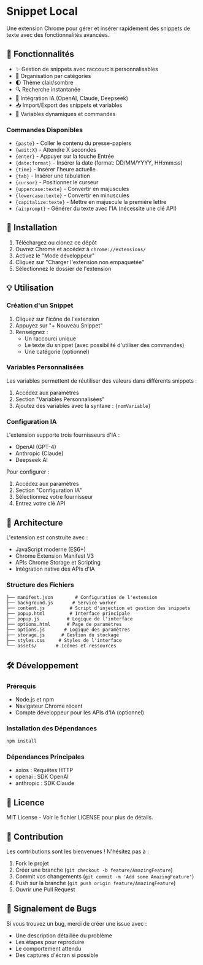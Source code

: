 # Snippet Local

Une extension Chrome pour gérer et insérer rapidement des snippets de texte avec des fonctionnalités avancées.

## 🌟 Fonctionnalités

- ✨ Gestion de snippets avec raccourcis personnalisables
- 📂 Organisation par catégories
- 🌓 Thème clair/sombre
- 🔍 Recherche instantanée
- 🤖 Intégration IA (OpenAI, Claude, Deepseek)
- 📥 Import/Export des snippets et variables
- 🔄 Variables dynamiques et commandes

### Commandes Disponibles

- `{paste}` - Coller le contenu du presse-papiers
- `{wait:X}` - Attendre X secondes
- `{enter}` - Appuyer sur la touche Entrée
- `{date:format}` - Insérer la date (format: DD/MM/YYYY, HH:mm:ss)
- `{time}` - Insérer l'heure actuelle
- `{tab}` - Insérer une tabulation
- `{cursor}` - Positionner le curseur
- `{uppercase:texte}` - Convertir en majuscules
- `{lowercase:texte}` - Convertir en minuscules
- `{capitalize:texte}` - Mettre en majuscule la première lettre
- `{ai:prompt}` - Générer du texte avec l'IA (nécessite une clé API)

## 🚀 Installation

1. Téléchargez ou clonez ce dépôt
2. Ouvrez Chrome et accédez à `chrome://extensions/`
3. Activez le "Mode développeur"
4. Cliquez sur "Charger l'extension non empaquetée"
5. Sélectionnez le dossier de l'extension

## 💡 Utilisation

### Création d'un Snippet

1. Cliquez sur l'icône de l'extension
2. Appuyez sur "+ Nouveau Snippet"
3. Renseignez :
   - Un raccourci unique
   - Le texte du snippet (avec possibilité d'utiliser des commandes)
   - Une catégorie (optionnel)

### Variables Personnalisées

Les variables permettent de réutiliser des valeurs dans différents snippets :

1. Accédez aux paramètres
2. Section "Variables Personnalisées"
3. Ajoutez des variables avec la syntaxe : `{nomVariable}`

### Configuration IA

L'extension supporte trois fournisseurs d'IA :

- OpenAI (GPT-4)
- Anthropic (Claude)
- Deepseek AI

Pour configurer :

1. Accédez aux paramètres
2. Section "Configuration IA"
3. Sélectionnez votre fournisseur
4. Entrez votre clé API

## 🔧 Architecture

L'extension est construite avec :

- JavaScript moderne (ES6+)
- Chrome Extension Manifest V3
- APIs Chrome Storage et Scripting
- Intégration native des APIs d'IA

### Structure des Fichiers

```
├── manifest.json        # Configuration de l'extension
├── background.js       # Service worker
├── content.js         # Script d'injection et gestion des snippets
├── popup.html         # Interface principale
├── popup.js          # Logique de l'interface
├── options.html      # Page de paramètres
├── options.js       # Logique des paramètres
├── storage.js      # Gestion du stockage
├── styles.css     # Styles de l'interface
└── assets/       # Icônes et ressources
```

## 🛠️ Développement

### Prérequis

- Node.js et npm
- Navigateur Chrome récent
- Compte développeur pour les APIs d'IA (optionnel)

### Installation des Dépendances

```bash
npm install
```

### Dépendances Principales

- axios : Requêtes HTTP
- openai : SDK OpenAI
- anthropic : SDK Claude

## 📄 Licence

MIT License - Voir le fichier LICENSE pour plus de détails.

## 🤝 Contribution

Les contributions sont les bienvenues ! N'hésitez pas à :

1. Fork le projet
2. Créer une branche (`git checkout -b feature/AmazingFeature`)
3. Commit vos changements (`git commit -m 'Add some AmazingFeature'`)
4. Push sur la branche (`git push origin feature/AmazingFeature`)
5. Ouvrir une Pull Request

## 🐛 Signalement de Bugs

Si vous trouvez un bug, merci de créer une issue avec :

- Une description détaillée du problème
- Les étapes pour reproduire
- Le comportement attendu
- Des captures d'écran si possible

